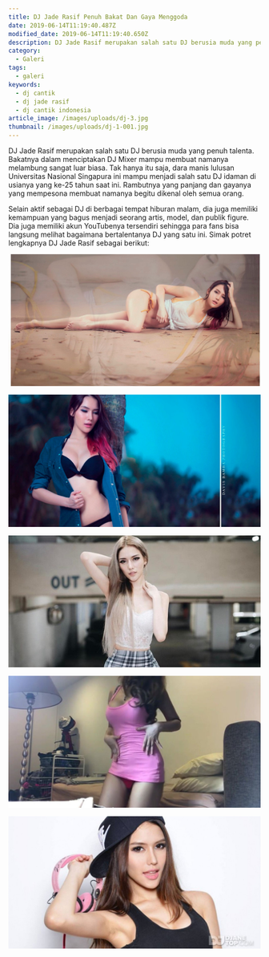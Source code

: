 ```yaml
---
title: DJ Jade Rasif Penuh Bakat Dan Gaya Menggoda
date: 2019-06-14T11:19:40.487Z
modified_date: 2019-06-14T11:19:40.650Z
description: DJ Jade Rasif merupakan salah satu DJ berusia muda yang penuh talenta. Bakatnya dalam menciptakan DJ Mixer mampu membuat namanya melambung sangat luar biasa.
category:
  - Galeri
tags:
  - galeri
keywords:
  - dj cantik
  - dj jade rasif
  - dj cantik indonesia
article_image: /images/uploads/dj-3.jpg
thumbnail: /images/uploads/dj-1-001.jpg
---
```

DJ Jade Rasif merupakan salah satu DJ berusia muda yang penuh talenta. Bakatnya dalam menciptakan DJ Mixer mampu membuat namanya melambung sangat luar biasa. Tak hanya itu saja, dara manis lulusan Universitas Nasional Singapura ini mampu menjadi salah satu DJ idaman di usianya yang ke-25 tahun saat ini. Rambutnya yang panjang dan gayanya yang mempesona membuat namanya begitu dikenal oleh semua orang.

Selain aktif sebagai DJ di berbagai tempat hiburan malam, dia juga memiliki kemampuan yang bagus menjadi seorang artis, model, dan publik figure. Dia juga memiliki akun YouTubenya tersendiri sehingga para fans bisa langsung melihat bagaimana bertalentanya DJ yang satu ini. Simak potret lengkapnya DJ Jade Rasif sebagai berikut:

![DJ Jade Rasif Penuh Bakat Dan Gaya Menggoda](/images/uploads/dj-5.jpg)

![DJ Jade Rasif Penuh Bakat Dan Gaya Menggoda](/images/uploads/dj-3.jpg)

![DJ Jade Rasif Penuh Bakat Dan Gaya Menggoda](/images/uploads/dj-4.jpeg)

![DJ Jade Rasif Penuh Bakat Dan Gaya Menggoda](/images/uploads/dj-2.jpg)

![DJ Jade Rasif Penuh Bakat Dan Gaya Menggoda](/images/uploads/dj-1.jpg)
